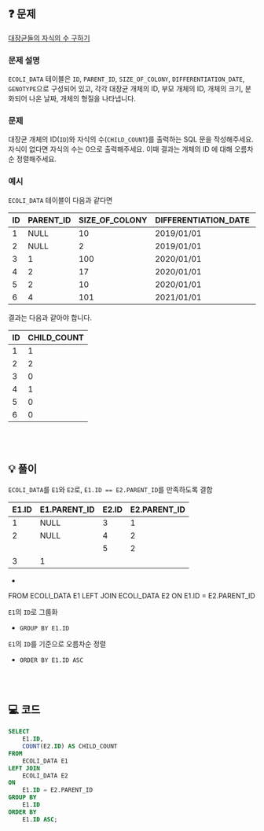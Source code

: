 ❓ 문제
---

[대장균들의 자식의 수 구하기](https://school.programmers.co.kr/learn/courses/30/lessons/299305)

### 문제 설명

`ECOLI_DATA` 테이블은 `ID`, `PARENT_ID`, `SIZE_OF_COLONY`, `DIFFERENTIATION_DATE`, `GENOTYPE`으로 구성되어 있고,
각각 대장균 개체의 ID, 부모 개체의 ID, 개체의 크기, 분화되어 나온 날짜, 개체의 형질을 나타냅니다.

### 문제

대장균 개체의 ID(`ID`)와 자식의 수(`CHILD_COUNT`)를 출력하는 SQL 문을 작성해주세요.
자식이 없다면 자식의 수는 0으로 출력해주세요. 이때 결과는 개체의 ID 에 대해 오름차순 정렬해주세요.

### 예시

`ECOLI_DATA` 테이블이 다음과 같다면

|ID	|PARENT_ID	|SIZE_OF_COLONY	|DIFFERENTIATION_DATE	|GENOTYPE|
|---|---|---|---|---|
|1	|NULL	|10	|2019/01/01	|5|
|2	|NULL	|2	|2019/01/01	|3|
|3	|1	|100	|2020/01/01	|4|
|4	|2	|17	|2020/01/01	|4|
|5	|2	|10	|2020/01/01	|6|
|6	|4	|101	|2021/01/01	|22|

결과는 다음과 같아야 합니다.

|ID	|CHILD_COUNT|
|---|---|
|1	|1|
|2	|2|
|3	|0|
|4	|1|
|5	|0|
|6	|0|

<br/>
<br/>

💡 풀이
---

`ECOLI_DATA`를 `E1`와 `E2`로, `E1.ID == E2.PARENT_ID`를 만족하도록 결합

|E1.ID	|E1.PARENT_ID	|E2.ID | E2.PARENT_ID|
|---|---|---|---|
|1	|NULL	|3	|1	|
|2	|NULL	|4	|2	|
|	|		|5	|2	|
|3	|1		|	|	|

- ```sql
FROM
ECOLI_DATA E1
LEFT JOIN
ECOLI_DATA E2
ON
E1.ID = E2.PARENT_ID

`E1`의 `ID`로 그룹화
- `GROUP BY E1.ID`

`E1`의 `ID`를 기준으로 오름차순 정렬
- `ORDER BY E1.ID ASC`

<br/>
<br/>

💻 코드
---

```sql
SELECT
    E1.ID,
    COUNT(E2.ID) AS CHILD_COUNT
FROM
    ECOLI_DATA E1
LEFT JOIN
    ECOLI_DATA E2
ON
    E1.ID = E2.PARENT_ID
GROUP BY
    E1.ID
ORDER BY
    E1.ID ASC;
```
